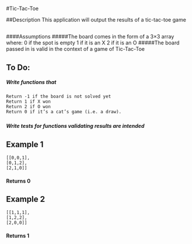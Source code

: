 #Tic-Tac-Toe

##Description
 This application will output the results of a tic-tac-toe game
##
####Assumptions
#####The board comes in the form of a 3×3 array where:
    0 if the spot is empty
    1 if it is an X
    2 if it is an O
#####The board passed in is valid in the context of a game of Tic-Tac-Toe

## To Do:
##### Write functions that
    Return -1 if the board is not solved yet
    Return 1 if X won
    Return 2 if O won
    Return 0 if it’s a cat’s game (i.e. a draw).
##### 

##### Write tests for functions validating results are intended

## Example 1    
    [[0,0,1],
    [0,1,2],
    [2,1,0]]
#### Returns 0

## Example 2
    [[1,1,1],
    [1,2,2],
    [2,0,0]]
#### Returns 1
